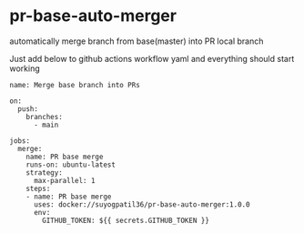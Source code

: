 # pr-base-auto-merger
automatically merge branch from base(master) into PR local branch

Just add below to github actions workflow yaml and everything should start working
```
name: Merge base branch into PRs

on:
  push:
    branches:
      - main

jobs:
  merge:
    name: PR base merge
    runs-on: ubuntu-latest
    strategy:
      max-parallel: 1
    steps:
    - name: PR base merge
      uses: docker://suyogpatil36/pr-base-auto-merger:1.0.0
      env:
        GITHUB_TOKEN: ${{ secrets.GITHUB_TOKEN }}
```
